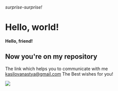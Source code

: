 *surprise-surprise!*
# Hello, world! #
**Hello, friend!** 
## Now you're on my repository ##
The link which helps you to communicate with me <kasilovanastya@gmail.com>
The Best wishes for you!

![](https://im0-tub-ru.yandex.net/i?id=0add8e9dcbece74e07857e91d04db627&n=13)